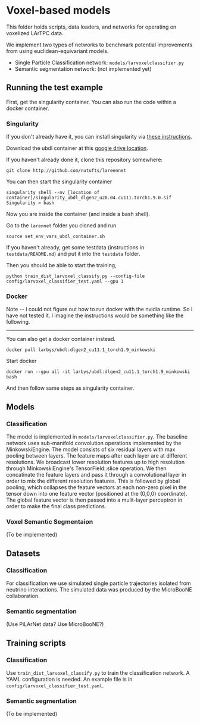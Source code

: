# Voxel-based models

This folder holds scripts, data loaders, and networks for operating on voxelized LArTPC data.

We implement two types of networks to benchmark potential improvements from using euclidean-equivariant models.

* Single Particle Classification network: `models/larvoxelclassifier.py`
* Semantic segmentation network: (not implemented yet)

## Running the test example

First, get the singularity container. You can also run the code within a docker container.

### Singularity

If you don't already have it, you can install singularity via [these instructions](https://sylabs.io/guides/3.9/user-guide/quick_start.html#quick-installation-steps).

Download the ubdl container at this [google drive location](https://drive.google.com/file/d/1dpJquaLIihqBqOtb2NwNZ_Mm4qR8p3U1/view?usp=sharing).

If you haven't already done it, clone this repository somewhere:

```
git clone http://github.com/nutufts/lareennet
```

You can then start the singularity container

```
singularity shell --nv [location of container]/singularity_ubdl_dlgen2_u20.04.cu111.torch1.9.0.sif
Singularity > bash
```

Now you are inside the container (and inside a bash shell).

Go to the `larennet` folder you cloned and run

```
source set_env_vars_ubdl_container.sh
```

If you haven't already, get some testdata (instructions in `testdata/README.md`) and put it into the `testdata` folder.

Then you should be able to start the training,

```
python train_dist_larvoxel_classify.py --config-file config/larvoxel_classifier_test.yaml --gpu 1
```

### Docker

Note -- I could not figure out how to run docker with the nvidia runtime.
So I have not tested it.
I imagine the instructions would be something like the following.

---

You can also get a docker container instead.


```
docker pull larbys/ubdl:dlgen2_cu11.1_torch1.9_minkowski
```

Start docker

```
docker run --gpu all -it larbys/ubdl:dlgen2_cu11.1_torch1.9_minkowski bash
```

And then follow same steps as singularity container.


## Models

### Classification

The model is implemented in `models/larvoxelclassifier.py`.
The baseline network uses sub-manifold convolution operations implemented by the
MinkowskiEngine.
The model consists of six residual layers with max pooling between layers.
The feature maps after each layer are at different resolutions.
We broadcast lower resolution features up to high resolution through MinkowskiEngine's
TensorField::slice operation.
We then concatinate the feature layers and pass it through a convolutional layer
in order to mix the different resolution features.
This is followed by global pooling, which collapses the feature vectors at each non-zero pixel
in the tensor down into one feature vector (positioned at the (0,0,0) coordinate).
The global feature vector is then passed into a mulit-layer perceptron in order
to make the final class predictions.

### Voxel Semantic Segmentaion

(To be implemented)

## Datasets

### Classification

For classification we use simulated single particle trajectories isolated from neutrino interactions.
The simulated data was produced by the MicroBooNE collaboration.

### Semantic segmentation

(Use PiLArNet data? Use MicroBooNE?)

## Training scripts

### Classification

Use `train_dist_larvoxel_classify.py` to train the classification network.
A YAML configuration  is needed. An example file is in `config/larvoxel_classifier_test.yaml`.

### Semantic segmentation

(To be implemented)
